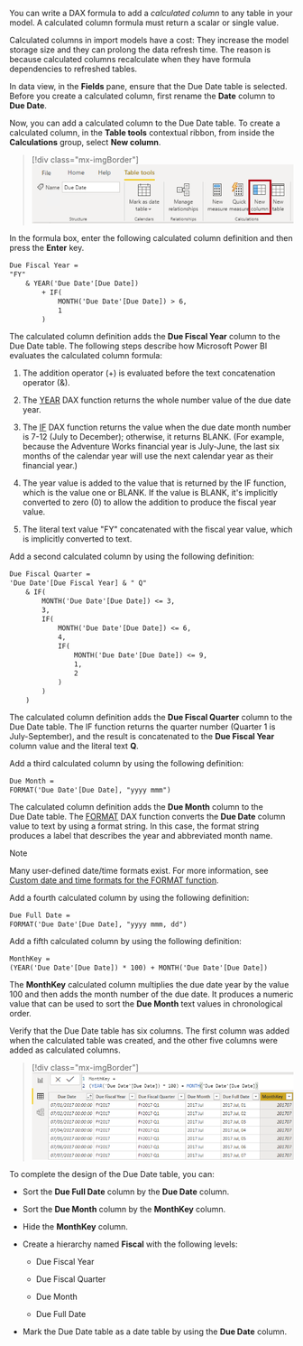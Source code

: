 You can write a DAX formula to add a *calculated column* to any table in your model. A calculated column formula must return a scalar or single value.

Calculated columns in import models have a cost: They increase the model storage size and they can prolong the data refresh time. The reason is because calculated columns recalculate when they have formula dependencies to refreshed tables.

In data view, in the **Fields** pane, ensure that the Due Date table is selected. Before you create a calculated column, first rename the **Date** column to **Due Date**.

Now, you can add a calculated column to the Due Date table. To create a calculated column, in the **Table tools** contextual ribbon, from inside the **Calculations** group, select **New column**.

> [!div class="mx-imgBorder"]
> [![An image shows the Table Tools contextual ribbon for the Due Date table. From inside the Calculations group, the New Column command is highlighted.](../media/dax-due-date-table-tools-contextual-ribbon-ssm.png)](../media/dax-due-date-table-tools-contextual-ribbon-ssm.png#lightbox)

In the formula box, enter the following calculated column definition and then press the **Enter** key.

```dax
Due Fiscal Year =
"FY"
	& YEAR('Due Date'[Due Date])
		+ IF(
			MONTH('Due Date'[Due Date]) > 6,
			1
		)
```

The calculated column definition adds the **Due Fiscal Year** column to the Due Date table. The following steps describe how Microsoft Power BI evaluates the calculated column formula:

1.  The addition operator (+) is evaluated before the text concatenation operator (&).

1.  The [YEAR](/dax/year-function-dax/?azure-portal=true) DAX function returns the whole number value of the due date year.

1.  The [IF](/dax/if-function-dax/?azure-portal=true) DAX function returns the value when the due date month number is 7-12 (July to December); otherwise, it returns BLANK. (For example, because the Adventure Works financial year is July-June, the last six months of the calendar year will use the next calendar year as their financial year.)

1.  The year value is added to the value that is returned by the IF function, which is the value one or BLANK. If the value is BLANK, it's implicitly converted to zero (0) to allow the addition to produce the fiscal year value.

1.  The literal text value "FY" concatenated with the fiscal year value, which is implicitly converted to text.

Add a second calculated column by using the following definition:

```dax
Due Fiscal Quarter =
'Due Date'[Due Fiscal Year] & " Q"
	& IF(
		MONTH('Due Date'[Due Date]) <= 3,
		3,
		IF(
			MONTH('Due Date'[Due Date]) <= 6,
			4,
			IF(
				MONTH('Due Date'[Due Date]) <= 9,
				1,
				2
			)
		)
	)
```

The calculated column definition adds the **Due Fiscal Quarter** column to the Due Date table. The IF function returns the quarter number (Quarter 1 is July-September), and the result is concatenated to the **Due Fiscal Year** column value and the literal text **Q**.

Add a third calculated column by using the following definition:

```dax
Due Month =
FORMAT('Due Date'[Due Date], "yyyy mmm")
```

The calculated column definition adds the **Due Month** column to the Due Date table. The [FORMAT](/dax/format-function-dax/?azure-portal=true) DAX function converts the **Due Date** column value to text by using a format string. In this case, the format string produces a label that describes the year and abbreviated month name.

> [!NOTE]
> Many user-defined date/time formats exist. For more information, see [Custom date and time formats for the FORMAT function](/dax/custom-date-and-time-formats-for-the-format-function/?azure-portal=true).

Add a fourth calculated column by using the following definition:

```dax
Due Full Date =
FORMAT('Due Date'[Due Date], "yyyy mmm, dd")
```

Add a fifth calculated column by using the following definition:

```dax
MonthKey =
(YEAR('Due Date'[Due Date]) * 100) + MONTH('Due Date'[Due Date])
```

The **MonthKey** calculated column multiplies the due date year by the value 100 and then adds the month number of the due date. It produces a numeric value that can be used to sort the **Due Month** text values in chronological order.

Verify that the Due Date table has six columns. The first column was added when the calculated table was created, and the other five columns were added as calculated columns.

> [!div class="mx-imgBorder"]
> [![An image shows the Due Date table is data view. There are six columns, and the first seven rows are visible.](../media/dax-due-date-table-data-view-2-ss.png)](../media/dax-due-date-table-data-view-2-ss.png#lightbox)

To complete the design of the Due Date table, you can:

-   Sort the **Due Full Date** column by the **Due Date** column.

-   Sort the **Due Month** column by the **MonthKey** column.

-   Hide the **MonthKey** column.

-   Create a hierarchy named **Fiscal** with the following levels:

    -   Due Fiscal Year

    -   Due Fiscal Quarter

    -   Due Month

    -   Due Full Date

-   Mark the Due Date table as a date table by using the **Due Date** column.
